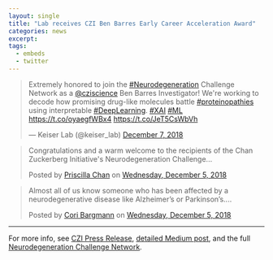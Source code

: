 ```yaml
---
layout: single
title: "Lab receives CZI Ben Barres Early Career Acceleration Award"
categories: news
excerpt:
tags:
  - embeds
  - twitter
---
```


<blockquote class="twitter-tweet" data-lang="en"><p lang="en" dir="ltr">Extremely honored to join the <a href="https://twitter.com/hashtag/Neurodegeneration?src=hash&amp;ref_src=twsrc%5Etfw">#Neurodegeneration</a> Challenge Network as a <a href="https://twitter.com/cziscience?ref_src=twsrc%5Etfw">@cziscience</a> Ben Barres Investigator! We&#39;re working to decode how promising drug-like molecules battle <a href="https://twitter.com/hashtag/proteinopathies?src=hash&amp;ref_src=twsrc%5Etfw">#proteinopathies</a> using interpretable <a href="https://twitter.com/hashtag/DeepLearning?src=hash&amp;ref_src=twsrc%5Etfw">#DeepLearning</a>. <a href="https://twitter.com/hashtag/XAI?src=hash&amp;ref_src=twsrc%5Etfw">#XAI</a> <a href="https://twitter.com/hashtag/ML?src=hash&amp;ref_src=twsrc%5Etfw">#ML</a> <a href="https://t.co/oyaegfWBx4">https://t.co/oyaegfWBx4</a> <a href="https://t.co/JeT5CsWbVh">https://t.co/JeT5CsWbVh</a></p>&mdash; Keiser Lab (@keiser_lab) <a href="https://twitter.com/keiser_lab/status/1070842830611013633?ref_src=twsrc%5Etfw">December 7, 2018</a></blockquote>
<script async src="https://platform.twitter.com/widgets.js" charset="utf-8"></script>

<div id="fb-root"></div>
<script>(function(d, s, id) {
  var js, fjs = d.getElementsByTagName(s)[0];
  if (d.getElementById(id)) return;
  js = d.createElement(s); js.id = id;
  js.src = 'https://connect.facebook.net/en_US/sdk.js#xfbml=1&version=v3.2';
  fjs.parentNode.insertBefore(js, fjs);
}(document, 'script', 'facebook-jssdk'));</script>

<div class="fb-post" data-href="https://www.facebook.com/priscilla/posts/10105559605258291" data-width="500" data-show-text="true"><blockquote cite="https://www.facebook.com/priscilla/posts/10105559605258291" class="fb-xfbml-parse-ignore"><p>Congratulations and a warm welcome to the recipients of the Chan Zuckerberg Initiative&#039;s Neurodegeneration Challenge...</p>Posted by <a href="https://www.facebook.com/priscilla">Priscilla Chan</a> on&nbsp;<a href="https://www.facebook.com/priscilla/posts/10105559605258291">Wednesday, December 5, 2018</a></blockquote></div>

<div class="fb-post" data-href="https://www.facebook.com/coribargmannscience/posts/2170182739667880" data-width="500" data-show-text="true"><blockquote cite="https://www.facebook.com/coribargmannscience/posts/2170182739667880" class="fb-xfbml-parse-ignore"><p>Almost all of us know someone who has been affected by a neurodegenerative disease like Alzheimer’s or Parkinson’s....</p>Posted by <a href="https://www.facebook.com/coribargmannscience/">Cori Bargmann</a> on&nbsp;<a href="https://www.facebook.com/coribargmannscience/posts/2170182739667880">Wednesday, December 5, 2018</a></blockquote></div>

---

For more info, see [CZI Press Release](https://www.chanzuckerberg.com/newsroom/czi-awards-over-51-million-to-fight-neurodegenerative-disorders-including-alzheimers-and-parkinsons), [detailed Medium post](https://medium.com/@cziscience/a-new-approach-to-solving-neurodegeneration-2aa50654ed04), and the full [Neurodegeneration Challenge Network](https://go.chanzuckerberg.com/NCN).